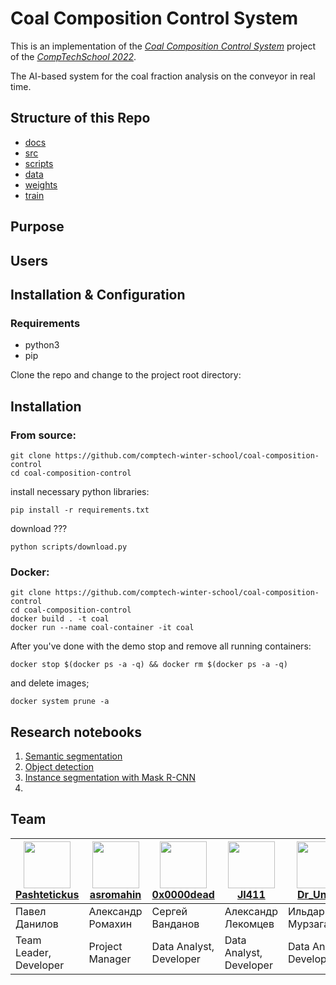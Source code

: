# Coal Composition Control System 

This is an implementation of the [_Coal Composition Control System_](https://comptechschool.com/2022/projects/coal_cv) project of the [_CompTechSchool 2022_](https://comptechschool.com/homepage).

The AI-based system for the coal fraction analysis on the conveyor in real time.

## Structure of this Repo

- [docs](docs)
- [src](src)
- [scripts](scripts)
- [data](data)
- [weights](weights)
- [train](train)

## Purpose

## Users

## Installation & Configuration

### Requirements

- python3
- pip

Clone the repo and change to the project root directory:

## Installation

### From source:

```
git clone https://github.com/comptech-winter-school/coal-composition-control
cd coal-composition-control
```

install necessary python libraries:

```
pip install -r requirements.txt
```

download ???

```
python scripts/download.py
```

### Docker:

```
git clone https://github.com/comptech-winter-school/coal-composition-control
cd coal-composition-control
docker build . -t coal
docker run --name coal-container -it coal
```

After you've done with the demo stop and remove all running containers:

```
docker stop $(docker ps -a -q) && docker rm $(docker ps -a -q)  
```

and delete images;

```
docker system prune -a 
```

## Research notebooks

1. [Semantic segmentation](https://colab.research.google.com/drive/1HrIuBNUtr-K0jktEsmTXYDOZdR7B6iNi?usp=sharing)
2. [Object detection](https://colab.research.google.com/drive/1V3NdYkR7gqTTmzoc7LXHQPv0L4twMpGm?usp=sharing)
3. [Instance segmentation with Mask R-CNN](https://colab.research.google.com/drive/1-epExQsCQUvenJD_c4E4Ji-ZeDteg_z6?usp=sharing#scrollTo=T2ZmpAt29XzK)
4.

## Team 

| [<img src="https://avatars.githubusercontent.com/u/46760758?v=4" width="75px;"/>](https://github.com/Pashtetickus)<br>[Pashtetickus](https://github.com/Pashtetickus)</br> | [<img src="https://avatars.githubusercontent.com/u/43125377?v=4" width="75px;"/>](https://github.com/asromahin) <br>[asromahin](https://github.com/asromahin) | [<img src="https://avatars.githubusercontent.com/u/41781097?v=4" width="75px;"/>](https://github.com/0x0000dead)<br>[0x0000dead](https://github.com/0x0000dead) | [<img src="https://avatars.githubusercontent.com/u/69035428?v=4" width="75px;"/>](https://github.com/JI411)<br>[JI411](https://github.com/JI411) | [<img src="https://avatars.githubusercontent.com/u/18001464?v=4" width="75px;"/>](https://github.com/IldarMurzagaleev)<br>[Dr_Under](https://github.com/IldarMurzagaleev)</br> | [<img src="https://avatars.githubusercontent.com/u/26169258?v=4" width="75px;"/>](https://github.com/LRDPRDX)<br>[LRDPRDX](https://github.com/LRDPRDX) |
| ---   | --- | --- | --- | --- | --- |
| Павел Данилов | Александр Ромахин | Сергей Ванданов | Александр Лекомцев | Ильдар Мурзагалеев | Богдан Сикач |
| Team Leader, <br>Developer</br> | Project Manager | Data Analyst, <br>Developer</br>| Data Analyst, <br>Developer</br> | Data Analyst, <br>Developer</br> | Technical Writer |
